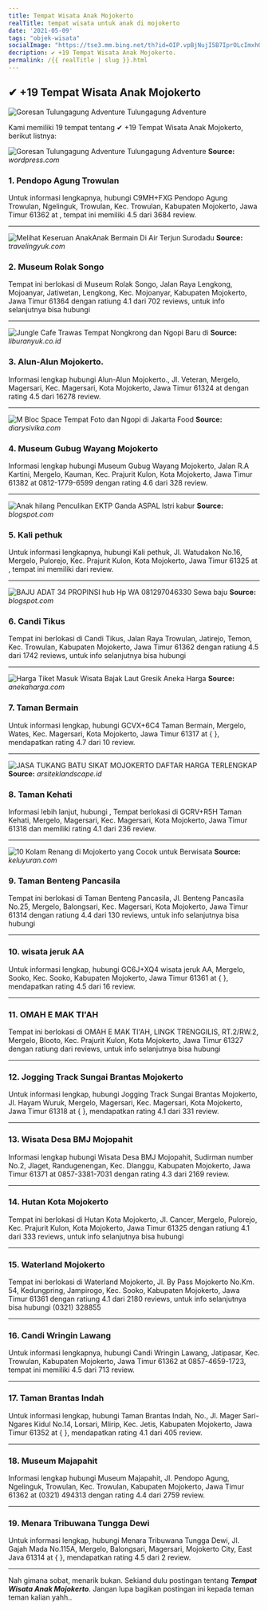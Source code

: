 ```yaml
---
title: Tempat Wisata Anak Mojokerto
realTitle: tempat wisata untuk anak di mojokerto
date: '2021-05-09'
tags: "objek-wisata"
socialImage: "https://tse3.mm.bing.net/th?id=OIP.vpBjNujI5B7IprOLcImxhQHaHS&amp;pid=15.1"
decription: ✔ +19 Tempat Wisata Anak Mojokerto.
permalink: /{{ realTitle | slug }}.html
---
```


## ✔ +19 Tempat Wisata Anak Mojokerto

![Goresan Tulungagung Adventure Tulungagung Adventure ](http://penasoekarno.files.wordpress.com/2010/10/tonys-file-357-a.jpg)



Kami memiliki 19 tempat tentang ✔ +19 Tempat Wisata Anak Mojokerto, berikut listnya:



![Goresan Tulungagung Adventure Tulungagung Adventure ](https://tse3.mm.bing.net/th?id=OIP.kMyR1kNPQeSOSrPYHYAb4AHaFL&amp;pid=15.1)
**Source:** _wordpress.com_


### 1. Pendopo Agung Trowulan



Untuk informasi lengkapnya, hubungi C9MH+FXG Pendopo Agung Trowulan, Ngelinguk, Trowulan, Kec. Trowulan, Kabupaten Mojokerto, Jawa Timur 61362 at , tempat ini memiliki 4.5 dari 3684 review.

---


![Melihat Keseruan AnakAnak Bermain Di Air Terjun Surodadu](https://tse1.mm.bing.net/th?id=OIP.sXPGj3UqmXN1jrwJI_VIEwHaFj&amp;pid=15.1)
**Source:** _travelingyuk.com_


### 2. Museum Rolak Songo



Tempat ini berlokasi di Museum Rolak Songo, Jalan Raya Lengkong, Mojoanyar, Jatiwetan, Lengkong, Kec. Mojoanyar, Kabupaten Mojokerto, Jawa Timur 61364 dengan ratiung 4.1 dari 702 reviews, untuk info selanjutnya bisa hubungi 

---


![Jungle Cafe Trawas Tempat Nongkrong dan Ngopi Baru di ](https://tse4.mm.bing.net/th?id=OIP.b-wHDFxwB_8GaizNYwVlhgHaEd&amp;pid=15.1)
**Source:** _liburanyuk.co.id_


### 3. Alun-Alun Mojokerto.



Informasi lengkap hubungi Alun-Alun Mojokerto., Jl. Veteran, Mergelo, Magersari, Kec. Magersari, Kota Mojokerto, Jawa Timur 61324 at  dengan rating 4.5 dari 16278 review.

---


![M Bloc Space Tempat Foto dan Ngopi di Jakarta  Food ](https://tse4.mm.bing.net/th?id=OIP.qFzL51xZsVFrpclsxxgH8gHaD4&amp;pid=15.1)
**Source:** _diarysivika.com_


### 4. Museum Gubug Wayang Mojokerto



Informasi lengkap hubungi Museum Gubug Wayang Mojokerto, Jalan R.A Kartini, Mergelo, Kauman, Kec. Prajurit Kulon, Kota Mojokerto, Jawa Timur 61382 at 0812-1779-6599 dengan rating 4.6 dari 328 review.

---


![Anak hilang Penculikan EKTP Ganda  ASPAL Istri kabur ](https://tse2.mm.bing.net/th?id=OIP.O4xk-I3Ufn1tghqGxUFRxAHaJS&amp;pid=15.1)
**Source:** _blogspot.com_


### 5. Kali pethuk



Untuk informasi lengkapnya, hubungi Kali pethuk, Jl. Watudakon No.16, Mergelo, Pulorejo, Kec. Prajurit Kulon, Kota Mojokerto, Jawa Timur 61325 at , tempat ini memiliki  dari  review.

---


![BAJU ADAT 34 PROPINSI hub Hp  WA 081297046330 Sewa baju ](https://tse1.mm.bing.net/th?id=OIP.61A81QPwPRZXAG_MFpE5NgHaH2&amp;pid=15.1)
**Source:** _blogspot.com_


### 6. Candi Tikus



Tempat ini berlokasi di Candi Tikus, Jalan Raya Trowulan, Jatirejo, Temon, Kec. Trowulan, Kabupaten Mojokerto, Jawa Timur 61362 dengan ratiung 4.5 dari 1742 reviews, untuk info selanjutnya bisa hubungi 

---


![Harga Tiket Masuk Wisata Bajak Laut Gresik  Aneka Harga](https://tse1.mm.bing.net/th?id=OIP._HKDvG_xEjhgNNMIVf1pjAHaDs&amp;pid=15.1)
**Source:** _anekaharga.com_


### 7. Taman Bermain



Untuk informasi lengkap, hubungi GCVX+6C4 Taman Bermain, Mergelo, Wates, Kec. Magersari, Kota Mojokerto, Jawa Timur 61317 at {  }, mendapatkan rating 4.7 dari 10 review.

---


![JASA TUKANG BATU SIKAT MOJOKERTO DAFTAR HARGA TERLENGKAP ](https://tse1.mm.bing.net/th?id=OIP.NljWlcAkme9PMkO5eK4_HQHaEK&amp;pid=15.1)
**Source:** _arsiteklandscape.id_


### 8. Taman Kehati



Informasi lebih lanjut, hubungi , Tempat berlokasi di GCRV+R5H Taman Kehati, Mergelo, Magersari, Kec. Magersari, Kota Mojokerto, Jawa Timur 61318 dan memiliki rating 4.1 dari 236 review.

---


![10 Kolam Renang di Mojokerto yang Cocok untuk Berwisata](https://tse2.mm.bing.net/th?id=OIP.5sDF8-_XDtKA-EXhxLGEPAHaFj&amp;pid=15.1)
**Source:** _keluyuran.com_


### 9. Taman Benteng Pancasila



Tempat ini berlokasi di Taman Benteng Pancasila, Jl. Benteng Pancasila No.25, Mergelo, Balongsari, Kec. Magersari, Kota Mojokerto, Jawa Timur 61314 dengan ratiung 4.4 dari 130 reviews, untuk info selanjutnya bisa hubungi 

---


### 10. wisata jeruk AA



Untuk informasi lengkap, hubungi GC6J+XQ4 wisata jeruk AA, Mergelo, Sooko, Kec. Sooko, Kabupaten Mojokerto, Jawa Timur 61361 at {  }, mendapatkan rating 4.5 dari 16 review.

---


### 11. OMAH E MAK TI&#039;AH



Tempat ini berlokasi di OMAH E MAK TI&#039;AH, LINGK TRENGGILIS, RT.2/RW.2, Mergelo, Blooto, Kec. Prajurit Kulon, Kota Mojokerto, Jawa Timur 61327 dengan ratiung  dari  reviews, untuk info selanjutnya bisa hubungi 

---


### 12. Jogging Track Sungai Brantas Mojokerto



Untuk informasi lengkap, hubungi Jogging Track Sungai Brantas Mojokerto, Jl. Hayam Wuruk, Mergelo, Magersari, Kec. Magersari, Kota Mojokerto, Jawa Timur 61318 at {  }, mendapatkan rating 4.1 dari 331 review.

---


### 13. Wisata Desa BMJ Mojopahit



Informasi lengkap hubungi Wisata Desa BMJ Mojopahit, Sudirman number No.2, Jlaget, Randugenengan, Kec. Dlanggu, Kabupaten Mojokerto, Jawa Timur 61371 at 0857-3381-7031 dengan rating 4.3 dari 2169 review.

---


### 14. Hutan Kota Mojokerto



Tempat ini berlokasi di Hutan Kota Mojokerto, Jl. Cancer, Mergelo, Pulorejo, Kec. Prajurit Kulon, Kota Mojokerto, Jawa Timur 61325 dengan ratiung 4.1 dari 333 reviews, untuk info selanjutnya bisa hubungi 

---


### 15. Waterland Mojokerto



Tempat ini berlokasi di Waterland Mojokerto, Jl. By Pass Mojokerto No.Km. 54, Kedungpring, Jampirogo, Kec. Sooko, Kabupaten Mojokerto, Jawa Timur 61361 dengan ratiung 4.1 dari 2180 reviews, untuk info selanjutnya bisa hubungi (0321) 328855

---


### 16. Candi Wringin Lawang



Untuk informasi lengkapnya, hubungi Candi Wringin Lawang, Jatipasar, Kec. Trowulan, Kabupaten Mojokerto, Jawa Timur 61362 at 0857-4659-1723, tempat ini memiliki 4.5 dari 713 review.

---


### 17. Taman Brantas Indah



Untuk informasi lengkap, hubungi Taman Brantas Indah, No., Jl. Mager Sari-Ngares Kidul No.14, Lorsari, Mlirip, Kec. Jetis, Kabupaten Mojokerto, Jawa Timur 61352 at {  }, mendapatkan rating 4.1 dari 405 review.

---


### 18. Museum Majapahit



Informasi lengkap hubungi Museum Majapahit, Jl. Pendopo Agung, Ngelinguk, Trowulan, Kec. Trowulan, Kabupaten Mojokerto, Jawa Timur 61362 at (0321) 494313 dengan rating 4.4 dari 2759 review.

---


### 19. Menara Tribuwana Tungga Dewi



Untuk informasi lengkap, hubungi Menara Tribuwana Tungga Dewi, Jl. Gajah Mada No.115A, Mergelo, Balongsari, Magersari, Mojokerto City, East Java 61314 at {  }, mendapatkan rating 4.5 dari 2 review.

---









Nah gimana sobat, menarik bukan. Sekiand dulu postingan tentang ***Tempat Wisata Anak Mojokerto***. Jangan lupa bagikan postingan ini kepada teman teman kalian yahh..

